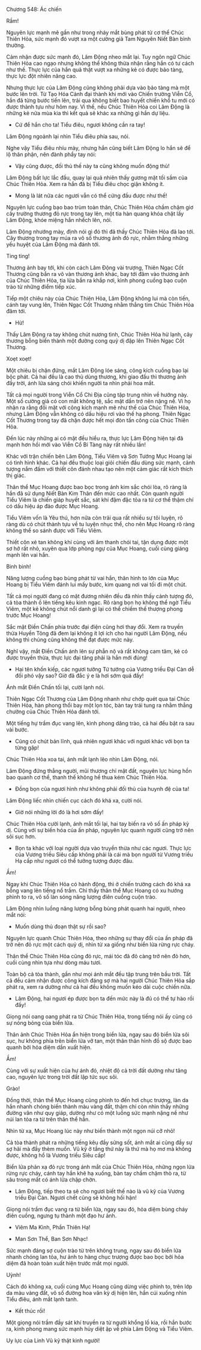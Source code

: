 




Chương 548: Ác chiến


Rầm!

Nguyên lực mạnh mẽ gần như trong nháy mắt bùng phát từ cơ thể Chúc Thiên Hỏa, sức mạnh đó vượt xa một cường giả Tam Nguyên Niết Bàn bình thường.

Cảm nhận được sức mạnh đó, Lâm Động nheo mắt lại. Tuy ngôn ngữ Chúc Thiên Hỏa cao ngạo nhưng không thể không thừa nhận rằng hắn có tư cách như thế. Thực lực của hắn quả thật vượt xa những kẻ có được bảo tàng, thực lực đột nhiên nâng cao.

Nhưng thực lực của Lâm Động cũng không phải dựa vào bảo tàng mà một bước lên trời. Từ Tạo Hóa Cảnh đại thành khi mới vào Chiến trường Viễn Cổ, hắn đã từng bước tiến lên, trải qua không biết bao huyết chiến khổ tu mới có được thành tựu như hôm nay. Vì thế, nếu Chúc Thiên Hỏa coi Lâm Động là những kẻ nửa mùa kia thì kết quả sẽ khác xa những gì hắn dự liệu.

- Cứ để hắn cho ta! Tiểu điêu, ngươi không cần ra tay!

Lâm Động ngoảnh lại nhìn Tiểu điêu phía sau, nói.

Nghe vậy Tiểu điêu nhíu mày, nhưng hắn cũng biết Lâm Động lo hắn sẽ để lộ thân phận, nên đành phẩy tay nói:

- Vậy cũng được, đối thủ thế này ta cũng không muốn động thủ!

Lâm Động bất lực lắc đầu, quay lại quả nhiên thấy gương mặt tối sầm của Chúc Thiên Hỏa. Xem ra hắn đã bị Tiểu điêu chọc giận không ít.

- Mong là lát nữa các ngươi vẫn có thể cứng đầu được như thế!

Nguyên lực cuồng bạo bao trùm toàn thân, Chúc Thiên Hỏa chầm chậm giơ cây trường thương đỏ rực trong tay lên, một tia hàn quang khóa chặt lấy Lâm Động, khóe miệng hắn nhếch lên, nói.

Lâm Động nhướng mày, định nói gì đó thì đã thấy Chúc Thiên Hỏa đã lao tới. Cây thương trong tay múa ra vô số thương ảnh đỏ rực, nhằm thẳng những yếu huyệt của Lâm Động mà đánh tới.

Ting ting!

Thương ảnh bay tới, khi còn cách Lâm Động vài trượng, Thiên Ngạc Cốt Thương cũng bắn ra vô vàn thương ảnh khác, bay tới đâm vào thương ảnh của Chúc Thiên Hỏa, tia lửa bắn ra khắp nơi, kình phong cuồng bạo cuộn trào từ những điểm tiếp xúc.

Tiếp một chiêu này của Chúc Thiên Hỏa, Lâm Động không lui mà còn tiến, cánh tay vung lên, Thiên Ngạc Cốt Thương nhằm thẳng tim Chúc Thiên Hỏa đâm tới.

- Hừ!

Thấy Lâm Động ra tay không chút nương tình, Chúc Thiên Hỏa hừ lạnh, cây thương bỗng biến thành một đường cong quỷ dị đập lên Thiên Ngạc Cốt Thương.

Xoẹt xoẹt!

Một chiêu bị chặn đứng, mắt Lâm Động lóe sáng, công kích cuồng bạo lại bộc phát. Cả hai đều là cao thủ dùng thương, khi giao đấu thì thương ảnh đầy trời, ánh lửa sáng chói khiến người ta nhìn phải hoa mắt.

Tất cả mọi người trong Viễn Cổ Chi Địa cũng tập trung nhìn về hướng này. Một số cường giả có con mắt không tệ, sắc mặt dần trở nên nặng nề. Vì họ nhận ra rằng đối mặt với công kích mạnh mẽ như thế của Chúc Thiên Hỏa, nhưng Lâm Động vẫn không có dấu hiệu rơi vào thế hạ phong. Thiên Ngạc Cốt Thương trong tay đã chặn được hết mọi đòn tấn công của Chúc Thiên Hỏa.

Đến lúc này những ai có mặt đều hiểu ra, thực lực Lâm Động hiện tại đã mạnh hơn hồi mới vào Viễn Cổ Bí Tàng này rất nhiều lần!

Khác với trận chiến bên Lâm Động, Tiểu Viêm và Sơn Tướng Mục Hoang lại có tình hình khác. Cả hai đều thuộc loại giỏi chiến đấu dùng sức mạnh, cảnh tượng nắm đấm với thiết côn đánh nhau tạo nên một cảm giác rất kích thích thị giác.

Thân thể Mục Hoang được bao bọc trong ánh kim sắc chói lòa, rõ ràng là hắn đã sử dụng Niết Bàn Kim Thân đến mức cao nhất. Còn quanh người Tiểu Viêm là chiến giáp huyết sắc, sát khí đậm đặc tỏa ra từ cơ thể thậm chí có dấu hiệu áp đảo được Mục Hoang.

Tiểu Viêm vốn là Yêu thú, hơn nữa còn trải qua rất nhiều sự tôi luyện, rõ ràng dù có chút thành tựu về tu luyện nhục thể, cho nên Mục Hoang rõ ràng không thể so sánh được với Tiểu Viêm.

Thiết côn xé tan không khí cùng với âm thanh chói tai, tận dụng được một sơ hở rất nhỏ, xuyên qua lớp phòng ngự của Mục Hoang, cuối cùng giáng mạnh lên vai hắn.

Binh binh!

Năng lượng cuồng bạo bùng phát từ vai hắn, thân hình to lớn của Mục Hoang bị Tiểu Viêm đánh lui mấy bước, kim quang nơi vai tối đi một chút.

Tất cả mọi người đang có mặt đương nhiên đều đã nhìn thấy cảnh tượng đó, cả tòa thành ồ lên tiếng kêu kinh ngạc. Rõ ràng bọn họ không thể ngờ Tiểu Viêm, một kẻ không chút nổi danh gì lại có thể chiếm thế thượng phong trước Mục Hoang!

Sắc mặt Điền Chấn phía trước đại điện cũng hơi thay đổi. Xem ra truyền thừa Huyền Tông đã đem lại không ít lợi ích cho hai người Lâm Động, nếu không thì chúng cũng không thể đạt được mức này.

Nghĩ vậy, mắt Điền Chấn ánh lên sự phẫn nộ và rất không cam tâm, kẻ có được truyền thừa, thực lực đại tăng phải là hắn mới đúng!

- Hai tên khốn kiếp, các ngươi tưởng Tứ tướng của Vương triều Đại Càn dễ đối phó vậy sao? Giờ đã đắc ý e là hơi sớm quá đấy!

Ánh mắt Điền Chấn tối lại, cười lạnh nói.

Thiên Ngạc Cốt Thương của Lâm Động nhanh như chớp quét qua tai Chúc Thiên Hỏa, hàn phong thổi bay một lọn tóc, bàn tay trái tung ra nhằm thẳng chưởng của Chúc Thiên Hỏa đánh tới.

Một tiếng hự trầm đục vang lên, kình phong dâng trào, cả hai đều bật ra sau vài bước.

- Cũng có chút bản lĩnh, quả nhiên ngươi khác với ngươi khác với bọn ta từng gặp!

Chúc Thiên Hỏa xoa tai, ánh mắt lạnh lẽo nhìn Lâm Động, nói.

Lâm Động đứng thẳng người, mũi thương chỉ mặt đất, nguyên lực hùng hồn bao quanh cơ thể, thanh thế không hề thua kém Chúc Thiên Hỏa.

- Đồng bọn của ngươi hình như không phải đối thủ của huynh đệ của ta!

Lâm Động liếc nhìn chiến cục cách đó khá xa, cười nói.

- Giờ nói những lời đó là hơi sớm đấy!

Chúc Thiên Hỏa cười lạnh, ánh mắt tối lại, hai tay biến ra vô số ấn pháp kỳ dị. Cùng với sự biến hóa của ấn pháp, nguyên lực quanh người cũng trở nên sôi sục hơn.

- Bọn ta khác với loại người dựa vào truyền thừa như các ngươi. Thực lực của Vương triều Siêu cấp không phải là cái mà bọn người từ Vương triều Hạ cấp như ngươi có thể tưởng tượng được đâu.

Ầm!

Ngay khi Chúc Thiên Hỏa có hành động, thì ở chiến trường cách đó khá xa bỗng vang lên tiếng nổ trầm. Chỉ thấy thân thể Mục Hoang có xu hướng phình to ra, vô số làn sóng năng lượng điên cuồng cuộn trào.

Lâm Động nhìn luồng năng lượng bỗng bùng phát quanh hai người, nheo mắt nói:

- Muốn dùng thủ đoạn thật sự rồi sao?

Nguyên lực quanh Chúc Thiên Hỏa, theo những sự thay đổi của ấn pháp đã trở nên đỏ rực một cách quỷ dị, nhìn từ xa giống như biển lửa rừng rực cháy.

Thân thể Chúc Thiên Hỏa cũng đỏ rực, mái tóc đã đỏ càng trở nên đỏ hơn, cuối cùng nhìn tựa như dòng máu tươi.

Toàn bộ cả tòa thành, gần như mọi ánh mắt đều tập trung trên bầu trời. Tất cả đều cảm nhận được công kích đáng sợ mà hai người Chúc Thiên Hỏa sắp phát ra, xem ra dường như cả hai đều không muốn kéo dài cuộc chiến nữa.

- Lâm Động, hai ngươi ép được bọn ta đến mức này là đủ có thể tự hào rồi đấy!

Giọng nói oang oang phát ra từ Chúc Thiên Hỏa, trong tiếng nói ấy cũng có sự nóng bỏng của biển lửa.

Thân ảnh Chúc Thiên Hỏa ẩn hiện trong biển lửa, ngay sau đó biển lửa sôi sục, hư không phía trên biển lửa vỡ tan, một thân thân hình đồ sộ được bao quanh bởi hỏa diệm dần xuất hiện.

Ầm!

Cùng với sự xuất hiện của hư ánh đó, nhiệt độ cả trời đất dường như tăng cao, nguyên lực trong trời đất lập tức sục sôi.

Grào!

Đồng thời, thân thể Mục Hoang cũng phình to đến hơi chục trượng, làn da hắn nhanh chóng biến thành màu vàng đất, thậm chí còn nhìn thấy những đường vân như quy giáp, dường như có một luồng sức mạnh nặng nề như núi lan tỏa ra từ trên thân thể hắn.

Nhìn từ xa, Mục Hoang lúc này như biến thành một ngọn núi cỡ nhỏ!

Cả tòa thành phát ra những tiếng kêu đầy sửng sốt, ánh mắt ai cũng đầy sự sợ hãi mà đầy thèm muốn. Vũ kỹ ở tầng thứ này là thứ mà họ mơ mà không được, không hổ là Vương triều Siêu cấp!

Biển lửa phản xạ đỏ rực trong ánh mắt của Chúc Thiên Hỏa, những ngọn lửa rừng rực cháy, cánh tay hắn khẽ hạ xuống, bàn tay chầm chậm thò ra, từ sâu trong mắt có ánh lửa chập chờn.

- Lâm Động, tiếp theo ta sẽ cho ngươi biết thế nào là vũ kỹ của Vương triều Đại Càn. Ngươi chết cũng sẽ không hối hận!

Giọng nói trầm đục vang ra từ biển lửa, ngay sau đó, hỏa diệm bùng cháy điên cuồng, ngưng tụ thành một đạo hư ảnh.

- Viêm Ma Kình, Phần Thiên Hạ!

- Man Sơn Thể, Ban Sơn Nhạc!

Sức mạnh đáng sợ cuộn trào từ trên không trung, ngay sau đó biển lửa nhanh chóng lan tỏa, hư ảnh to hàng chục trượng được bao bọc bởi hỏa diệm đã hoàn toàn xuất hiện trước mắt mọi người.

Uỳnh!

Cách đó không xa, cuối cùng Mục Hoang cũng dừng việc phình to, trên lớp da màu vàng đất, vô số đường hoa văn kỳ dị hiện lên, hắn cúi xuống nhìn Tiểu điêu, ánh mắt lạnh tanh.

- Kết thúc rồi!

Một giọng nói trầm đầy sát khí truyền ra từ người khổng lồ kia, rồi hắn bước ra, kinh phong mang sức mạnh hủy diệt ập về phía Lâm Động và Tiểu Viêm.

Uy lực của Linh Vũ kỹ thật kinh người!




